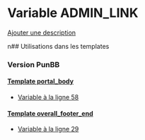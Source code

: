 # Variable ADMIN_LINK
[Ajouter une description](https://fa-tvars.appspot.com/ADMIN_LINK)

n## Utilisations dans les templates

### Version PunBB

#### [Template portal_body](punbb/portal_body.md)
* [Variable à la ligne 58](../punbb/portal_body.tpl#L58)

#### [Template overall_footer_end](punbb/overall_footer_end.md)
* [Variable à la ligne 29](../punbb/overall_footer_end.tpl#L29)